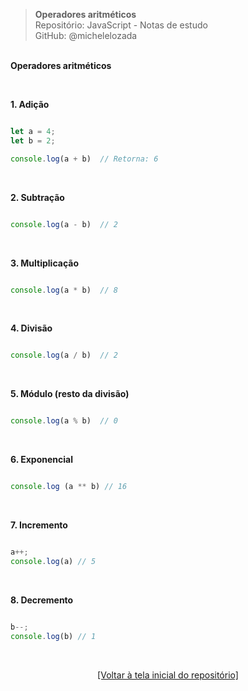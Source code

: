 > **Operadores aritméticos**  
> Repositório: JavaScript - Notas de estudo     
> GitHub: @michelelozada
&nbsp;
     
&nbsp;   
**Operadores aritméticos**  

&nbsp;   

**1. Adição** 
```js

let a = 4;
let b = 2;

console.log(a + b)  // Retorna: 6
```

&nbsp;   

**2. Subtração**  
```js

console.log(a - b)  // 2
```

&nbsp;   

**3. Multiplicação**  
```js

console.log(a * b)  // 8
```

&nbsp;   

**4. Divisão**  
```js

console.log(a / b)  // 2
```

&nbsp;   

**5. Módulo (resto da divisão)**  
```js

console.log(a % b)  // 0 
```

&nbsp;   

**6. Exponencial**  
```js

console.log (a ** b) // 16
```

&nbsp;   

**7. Incremento**  
```js

a++;
console.log(a) // 5
```

&nbsp;   

**8. Decremento**  
```js

b--;
console.log(b) // 1
```

&nbsp;   

<div align="center">
<a href="https://github.com/michelelozada/JavaScript-Study-Notes">[Voltar à tela inicial do repositório]</a>
</div>